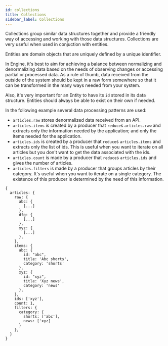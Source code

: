 ```yaml
---
id: collections
title: Collections
sidebar_label: Collections
---
```


Collections group similar data structures together and provide a friendly way of
accessing and working with those data structures. Collections are very useful
when used in conjuction with entities.

Entities are domain objects that are uniquely defined by a unique identifier.

In Engine, it's best to aim for achieving a balance between normalizing and
denormalizing data based on the needs of observing changes or accessing partial
or processed data. As a rule of thumb, data received from the outside of the
system should be kept in a raw form somewhere so that it can be transformed in
the many ways needed from your system.

Also, it's very important for an Entity to have its `id` stored in its data
structure. Entities should always be able to exist on their own if needed.

In the following example several data processing patterns are used:

- `articles.raw` stores denormalized data received from an API.
- `articles.items` is created by a producer that `reduce`s `articles.raw` and
  extracts only the information needed by the application; and only the items
  needed for the application.
- `articles.ids` is created by a producer that `reduce`s `articles.items` and
  extracts only the list of ids. This is useful when you want to iterate on all
  articles but you don't want to get the data associated with the ids.
- `articles.count` is made by a producer that `reduce`s `articles.ids` and gives
  the number of articles.
- `articles.filters` is made by a producer that groups articles by their
  category. It's useful when you want to iterate on a single category. The
  existence of this producer is determined by the need of this information.

```
{
  articles: {
    raw: {
      abc: {
        [...]
      },
      dfg: {
        [...]
      },
      xyz: {
        [...]
      },
    },
    items: {
      abc: {
        id: "abc",
        title: 'Abc shorts',
        category: 'shorts'
      },
      xyz: {
        id: "xyz",
        title: 'Xyz news',
        category: 'news'
      },
    },
    ids: ['xyz'],
    count: 1,
    filters: {
      category: {
        shorts: ['abc'],
        news: ['xyz]
      }
    },
  }
}
```
